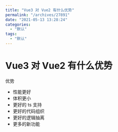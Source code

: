 ```yaml
---
title: "Vue3 对 Vue2 有什么优势"
permalink: "/archives/27891"
date: "2021-05-13 13:28:24"
categories: 
  - "默认"
tags: 
  - "默认"
---
```


# Vue3 对 Vue2 有什么优势

优势

- 性能更好
- 体积更小
- 更好的 ts 支持
- 更好的代码组织
- 更好的逻辑抽离
- 更多的新功能
